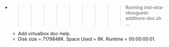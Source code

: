 * >>>>>>>>> Running inst-xtra-vboxguest-additions-doc.sh ...
  * Add virtualbox doc-help.
  * Disk size = 7179848K. Space Used = 8K. Runtime = 00:00:00:01.
